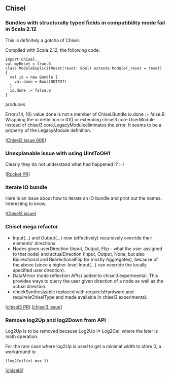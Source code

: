Chisel
----------------------------

### Bundles with structurally typed fields in compatibility mode fail in Scala 2.12

This is definitely a gotcha of Chisel.

Compiled with Scala 2.12, the following code:

    import Chisel._
    val myReset = true.B
    class ModuleExplicitReset(reset: Bool) extends Module(_reset = reset) {
      val io = new Bundle {
        val done = Bool(OUTPUT)
      }
      io.done := false.B
    }
produces

Error:(14, 10) value done is not a member of Chisel.Bundle
      io.done := false.B
Wrapping the io definition in IO() or extending chisel3.core.UserModule instead of chisel3.core.LegacyModuleeliminates the error. It seems to be a property of the LegacyModule definition.

[[Chisel3 issue 606](https://github.com/freechipsproject/chisel3/issues/606)]

### Unexplanable issue with using UIntToOH1

Clearly they do not understand what had happened !?  :-)

[[Rocket PR](https://github.com/freechipsproject/rocket-chip/pull/946)]

### Iterate IO bundle

Here is an issue about how to iterate an IO bundle and print out the names. Interesting to know.

[[Chisel3 issue](https://github.com/freechipsproject/chisel3/issues/662)]

### Chisel mega refactor
- Input(...) and Output(...) now (effectively) recursively override their elements' directions
- Nodes given userDirection (Input, Output, Flip - what the user assigned to that node) and actualDirection (Input, Output, None, but also Bidirectional and BidirectionalFlip for mostly Aggregates), because of the above (since a higher-level Input(...) can override the locally specified user direction).
- DataMirror (node reflection APIs) added to chisel3.experimental. This provides ways to query the user given direction of a node as well as the actual direction.
- checkSynthesizable replaced with requireIsHardware and requireIsChiselType and made available in chisel3.experimental.

[[chisel3 PR](https://github.com/freechipsproject/chisel3/pull/617)]
[[chisel3 issue](https://github.com/freechipsproject/chisel3/issues/578)]

### Remove log2Up and log2Down from API
Log2Up is to be removed because Log2Up != Log2Ceil where the later is math operation.

For the rare case where log2Up is used to get a minimal width to store 0, a workaround is:

    (log2Ceil(x) max 1)

[[chisel3](https://github.com/freechipsproject/chisel3/pull/528)]
